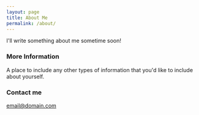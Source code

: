 ```yaml
---
layout: page
title: About Me
permalink: /about/
---
```


I'll write something about me sometime soon!

### More Information

A place to include any other types of information that you'd like to include about yourself.

### Contact me

[email@domain.com](mailto:email@domain.com)
